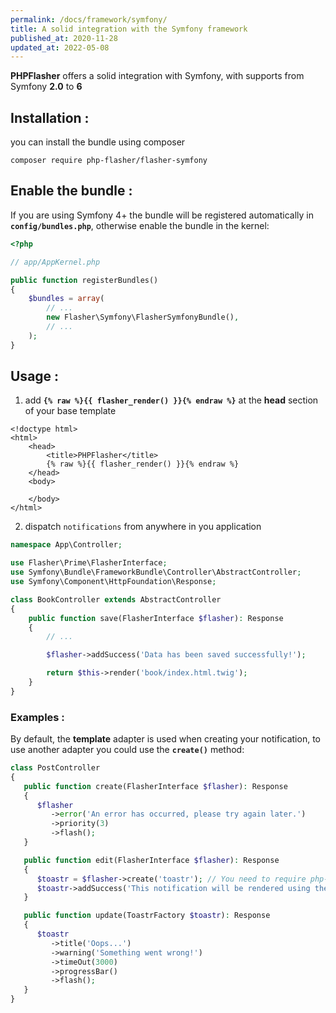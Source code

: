 ```yaml
---
permalink: /docs/framework/symfony/
title: A solid integration with the Symfony framework
published_at: 2020-11-28
updated_at: 2022-05-08
---
```


**<span class="text-indigo-900">PHP<span class="text-indigo-500">Flasher</span></span>** offers a solid integration with Symfony, with supports from Symfony **2.0** to **6**

## Installation :

you can install the bundle using composer

```shell
composer require php-flasher/flasher-symfony
```

## Enable the bundle :

If you are using Symfony 4+ the bundle will be registered automatically in **`config/bundles.php`**, otherwise enable the bundle in the kernel:

```php
<?php

// app/AppKernel.php

public function registerBundles()
{
    $bundles = array(
        // ...
        new Flasher\Symfony\FlasherSymfonyBundle(),
        // ...
    );
}
```

## Usage :

1. add __`{% raw %}{{ flasher_render() }}{% endraw %}`__  at the **head** section of your base template

```twig
<!doctype html>
<html>
    <head>
        <title>PHPFlasher</title>
        {% raw %}{{ flasher_render() }}{% endraw %}
    </head>
    <body>

    </body>
</html>
```

2. dispatch `notifications` from anywhere in you application

```php
namespace App\Controller;

use Flasher\Prime\FlasherInterface;
use Symfony\Bundle\FrameworkBundle\Controller\AbstractController;
use Symfony\Component\HttpFoundation\Response;

class BookController extends AbstractController
{
    public function save(FlasherInterface $flasher): Response
    {
        // ...

        $flasher->addSuccess('Data has been saved successfully!');

        return $this->render('book/index.html.twig');
    }
}
```

### Examples :

By default, the **template** adapter is used when creating your notification,
to use another adapter you could use the **`create()`** method:

```php
class PostController
{
   public function create(FlasherInterface $flasher): Response
   {
      $flasher
         ->error('An error has occurred, please try again later.')
         ->priority(3)
         ->flash();
   }

   public function edit(FlasherInterface $flasher): Response
   {
      $toastr = $flasher->create('toastr'); // You need to require php-flasher/flasher-toastr-symfony
      $toastr->addSuccess('This notification will be rendered using the toastr adapter');
   }

   public function update(ToastrFactory $toastr): Response
   {
      $toastr
         ->title('Oops...')
         ->warning('Something went wrong!')
         ->timeOut(3000)
         ->progressBar()
         ->flash();
   }
}
```
